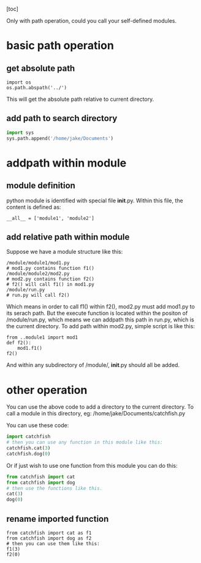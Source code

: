 [toc]

Only with path operation, could you call your self-defined modules.

# basic path operation

## get absolute path
```
import os
os.path.abspath('../')
```

This will get the absolute path relative to current directory.


## add path to search directory
```python
import sys
sys.path.append('/home/jake/Documents')
```


# addpath within module

## module definition
python module is identified with special file __init__.py. Within this file, the content is defined as:
```
__all__ = ['module1', 'module2']
```


## add relative path within module
Suppose we have a module structure like this:
```
/module/module1/mod1.py
# mod1.py contains function f1()
/module/module2/mod2.py
# mod2.py contains function f2()
# f2() will call f1() in mod1.py
/module/run.py
# run.py will call f2()
```

Which means in order to call f1() within f2(), mod2.py must add mod1.py to its serach path. But the execute function is located within the positon of /module/run.py, which means we can addpath this path in run.py, which is the current directory. To add path within mod2.py, simple script is like this:
```
from ..module1 import mod1
def f2():
    mod1.f1()
f2()
```

And within any subdirectory of /module/, __init__.py should all be added.


# other operation

You can use the above code to add a directory to the current directory. To call a module in this directory, eg: /home/jake/Documents/catchfish.py

You can use these code:

```python
import catchfish
# then you can use any function in this module like this:
catchfish.cat(3)
catchfish.dog(0)
```

Or if just wish to use one function from this module you can do this:

```python
from catchfish import cat
from catchfish import dog
# then use the functions like this.
cat(3)
dog(0)
```


## rename imported function

```
from catchfish import cat as f1
from catchfish import dog as f2
# then you can use them like this:
f1(3)
f2(0)
```
